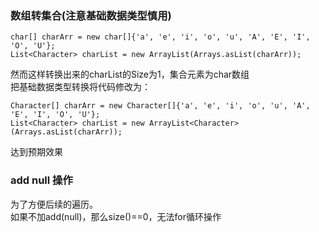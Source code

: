 ### 数组转集合(注意基础数据类型慎用)  
```  
char[] charArr = new char[]{'a', 'e', 'i', 'o', 'u', 'A', 'E', 'I', 'O', 'U'};  
List<Character> charList = new ArrayList(Arrays.asList(charArr));  
```  
然而这样转换出来的charList的Size为1，集合元素为char数组  
把基础数据类型转换将代码修改为：  
```  
Character[] charArr = new Character[]{'a', 'e', 'i', 'o', 'u', 'A', 'E', 'I', 'O', 'U'};  
List<Character> charList = new ArrayList<Character>(Arrays.asList(charArr));  
```  
达到预期效果

### add null 操作  
为了方便后续的遍历。  
如果不加add(null)，那么size()==0，无法for循环操作  
  
  
